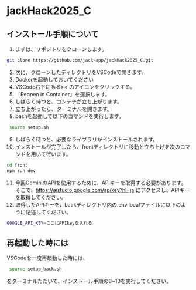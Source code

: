 # jackHack2025_C

## インストール手順について
 
1. まずは、リポジトリをクローンします。
```bash
git clone https://github.com/jack-app/jackHack2025_C.git
```
2. 次に、クローンしたディレクトリをVSCodeで開きます。
3. Dockerを起動しておいてください
4. VSCode右下にある>< のアイコンをクリックする。
5. 「Reopen in Container」を選択します。
6. しばらく待つと、コンテナが立ち上がります。
7. 立ち上がったら、ターミナルを開きます。
8. bashを起動して以下のコマンドを実行します。
```bash
 source setup.sh
```
9. しばらく待つと、必要なライブラリがインストールされます。
10. インストールが完了したら、frontディレクトリに移動と立ち上げを次のコマンドを用いて行います。
```bash
cd front
npm run dev
```
11. 今回GeminiのAPIを使用するために、APIキーを取得する必要があります。
そこで、https://aistudio.google.com/apikey?hl=ja にアクセスし、APIキーを取得してください。
12. 取得したAPIキーを、backディレクトリ内の.env.localファイルに以下のように記述してください。
```bash
GOOGLE_API_KEY=ここにAPIkeyを入れる
```


## 再起動した時には
VSCodeを一度再起動した時には、
```bash
 source setup_back.sh
```
をターミナルたたいて、インストール手順の8~10を実行してください。